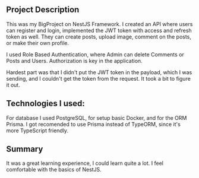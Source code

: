 ## Project Description

This was my BigProject on NestJS Framework. I created an API where users can register and login, implemented the JWT token with access and refresh token as well.
They can create posts, upload image, comment on the posts, or make their own profile.

I used Role Based Authentication, where Admin can delete Comments or Posts and Users. Authorization is key in the application. 

Hardest part was that I didn't put the JWT token in the payload, which I was sending, and I couldn't get the token from the request. It took a bit to figure it out.


## Technologies I used:
For database I used PostgreSQL, for setup basic Docker, and for the ORM Prisma. I got recomended to use Prisma instead of TypeORM, since it's more TypeScript friendly.


## Summary
It was a great learning experience, I could learn quite a lot. I feel comfortable with the basics of NestJS.
